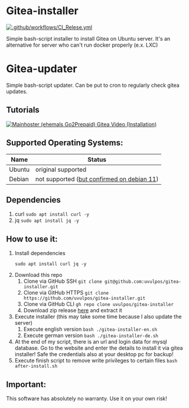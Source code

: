[gitea-tutorial-go2prepaid-video]: https://www.youtube.com/watch?v=Tj8a7TSG4sU

[gitea-tutorial-go2prepaid-thumbnail]: https://i.ytimg.com/vi/Tj8a7TSG4sU/hqdefault.jpg?sqp=-oaymwEZCNACELwBSFXyq4qpAwsIARUAAIhCGAFwAQ==&rs=AOn4CLBrjPPYZu5KLIZ5Qx_Z0W60i44ojQ

# Gitea-installer
[![.github/workflows/CI_Relese.yml](https://github.com/uvulpos/gitea-installer/actions/workflows/CI_Relese.yml/badge.svg?branch=master)](https://github.com/uvulpos/gitea-installer/actions/workflows/CI_Relese.yml)

Simple bash-script installer to install Gitea on Ubuntu server. It's an alternative for server who can't run docker
properly (e.x. LXC)

# Gitea-updater
Simple bash-script updater. Can be put to cron to regularly check gitea updates.

## Tutorials

[![Mainhoster (ehemals Go2Prepaid) Gitea Video (Installation)][gitea-tutorial-go2prepaid-thumbnail]][gitea-tutorial-go2prepaid-video]

## Supported Operating Systems:

| Name | Status |
|------|--------|
|Ubuntu| original supported |
|Debian| not supported ([but confirmed on debian 11](https://github.com/uvulpos/gitea-installer/issues/8)) |

## Dependencies
1. curl `sudo apt install curl -y`
2. jq `sudo apt install jq -y`

## How to use it:
1. Install dependencies
   ```
   sudo apt install curl jq -y
   ```
2. Download this repo
    1. Clone via GitHub SSH `git clone git@github.com:uvulpos/gitea-installer.git`
    1. Clone via GitHub HTTPS `git clone https://github.com/uvulpos/gitea-installer.git`
    1. Clone via GitHub CLI `gh repo clone uvulpos/gitea-installer`
    1. Download zip release [here](https://github.com/uvulpos/gitea-installer/releases) and extract it
3. Execute installer (this may take some time because I also update the server)
    1. Execute english version `bash ./gitea-installer-en.sh`
    1. Execute german version `bash ./gitea-installer-de.sh`
4. At the end of my script, there is an url and login data for mysql database. Go to the website and enter the details
   to install it via gitea installer! Safe the credentials also at your desktop pc for backup!
5. Execute finish script to remove write privileges to certain files `bash after-install.sh`

## Important:

This software has absolutely no warranty. Use it on your own risk!

